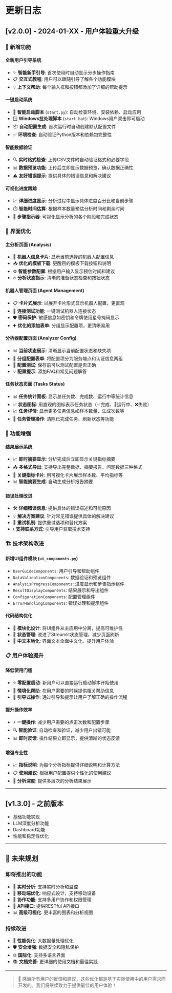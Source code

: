 # 更新日志

## [v2.0.0] - 2024-01-XX - 用户体验重大升级

### 🎉 新增功能

#### 全新用户引导系统
- ✨ **智能新手引导**: 首次使用时自动显示分步操作指南
- 📋 **交互式教程**: 用户可以跟随引导了解各个功能模块
- 💡 **上下文帮助**: 每个输入框和按钮都添加了详细的帮助提示

#### 一键启动系统
- 🚀 **智能启动脚本** (`start.py`): 自动检查环境、安装依赖、启动应用
- 🪟 **Windows批处理脚本** (`start.bat`): Windows用户双击即可启动
- 📦 **自动配置生成**: 首次运行时自动创建默认配置文件
- ✅ **环境检查**: 自动验证Python版本和依赖包完整性

#### 智能数据验证
- 🔍 **实时格式检查**: 上传CSV文件时自动验证格式和必要字段
- 📊 **数据预览功能**: 上传后立即显示数据预览，确认数据正确性
- ⚠️ **友好错误提示**: 提供具体的错误信息和解决建议

#### 可视化进度跟踪
- 📈 **详细进度显示**: 分析过程中显示具体进度百分比和当前步骤
- ⏱️ **智能时间估算**: 根据样本数量预估分析时间和剩余时间
- 🔄 **步骤指示器**: 可视化显示分析的各个阶段和完成状态

### 🎨 界面优化

#### 主分析页面 (Analysis)
- 🤖 **机器人信息卡片**: 显示当前选择的机器人配置信息
- 📥 **优化的模板下载**: 更醒目的模板下载按钮和说明
- ⚙️ **智能参数配置**: 根据用户输入显示预估时间和建议
- 🔥 **分析状态指示**: 清晰的准备状态检查和按钮状态

#### 机器人管理页面 (Agent Management)
- 📋 **卡片式展示**: 以展开卡片形式显示机器人配置，更直观
- 🔗 **连接测试功能**: 一键测试机器人连接状态
- 🛡️ **密码保护**: 敏感信息如密钥和令牌使用星号掩码显示
- ➕ **优化的添加表单**: 分组显示配置项，更清晰易用

#### 分析器配置页面 (Analyzer Config)
- 📊 **当前状态展示**: 清晰显示当前配置状态和缺失项
- 💾 **分组配置表单**: 将配置项分为服务端点和认证信息两组
- 🔗 **配置测试**: 保存前可以测试配置是否正确
- 💡 **配置提示**: 添加FAQ和常见问题解答

#### 任务状态页面 (Tasks Status)
- 📊 **任务统计面板**: 显示总任务数、完成数、运行中等统计信息
- ✅ **状态图标**: 用直观的图标表示任务状态（✅完成、🔄运行中、❌失败）
- 📈 **任务详情**: 显示更多任务信息如样本数量、生成次数等
- 🔧 **任务管理操作**: 清除已完成任务、刷新状态等功能

### 🔧 功能增强

#### 结果展示系统
- 📈 **即时摘要显示**: 分析完成后立即显示关键指标摘要
- 📤 **多格式导出**: 支持导出完整数据、摘要报告、问题数据三种格式
- 🎯 **关键指标卡片**: 用可视化卡片展示样本数、平均指标等
- 📊 **智能摘要生成**: 自动生成分析报告摘要

#### 错误处理改进
- 🛠️ **详细错误信息**: 提供具体的错误描述和可能原因
- 💡 **解决方案建议**: 针对常见错误提供具体的解决建议
- 🔄 **重试机制**: 提供重试选项和替代方案
- 📞 **支持联系方式**: 引导用户获取技术支持

### 🏗️ 技术架构改进

#### 新增UI组件模块 (`ui_components.py`)
- `UserGuideComponents`: 用户引导和帮助组件
- `DataValidationComponents`: 数据验证和预览组件
- `AnalysisProgressComponents`: 进度显示和步骤指示组件
- `ResultDisplayComponents`: 结果展示和导出组件
- `ConfigurationComponents`: 配置管理组件
- `ErrorHandlingComponents`: 错误处理和提示组件

#### 代码结构优化
- 🧩 **模块化设计**: 将UI组件从主应用中分离，提高可维护性
- 🔄 **状态管理**: 改进了Streamlit状态管理，减少页面刷新
- 📝 **中文本地化**: 界面文本全面中文化，提升用户体验

### 📋 用户体验提升

#### 降低使用门槛
- ⭐ **零配置启动**: 新用户可以直接运行启动脚本开始使用
- 📖 **情境化帮助**: 在用户需要的时候提供相关帮助信息
- 🎯 **引导式操作**: 通过引导和提示让用户了解正确的操作流程

#### 提升操作效率
- ⚡ **一键操作**: 减少用户需要的点击次数和配置步骤
- 🔍 **智能验证**: 自动检查和验证，减少用户出错可能
- 📊 **即时反馈**: 操作结果立即显示，提供清晰的状态反馈

#### 增强专业性
- 📈 **指标说明**: 为每个分析指标提供详细说明和计算方法
- 📋 **使用建议**: 根据用户配置提供个性化的使用建议
- 🔬 **分析深度**: 提供多层次的分析结果展示

---

## [v1.3.0] - 之前版本
- 基础功能实现
- LLM深度分析功能
- Dashboard功能
- 性能和稳定性优化

---

## 🔮 未来规划

### 即将推出的功能
- 🔄 **实时分析**: 支持实时分析和监控
- 📱 **移动端优化**: 响应式设计，支持移动设备
- 🤝 **协作功能**: 支持多用户协作和权限管理
- 🔌 **API接口**: 提供RESTful API接口
- 📊 **高级可视化**: 更丰富的图表和分析视图

### 持续改进
- 🚀 **性能优化**: 大数据量处理优化
- 🛡️ **安全增强**: 数据安全和隐私保护
- 🌐 **国际化**: 支持多语言界面
- 📚 **文档完善**: 更详细的使用文档和最佳实践

---

> 💝 感谢所有用户的反馈和建议，这些优化都是基于实际使用中的用户需求而开发的。我们将继续致力于提供最佳的用户体验！ 